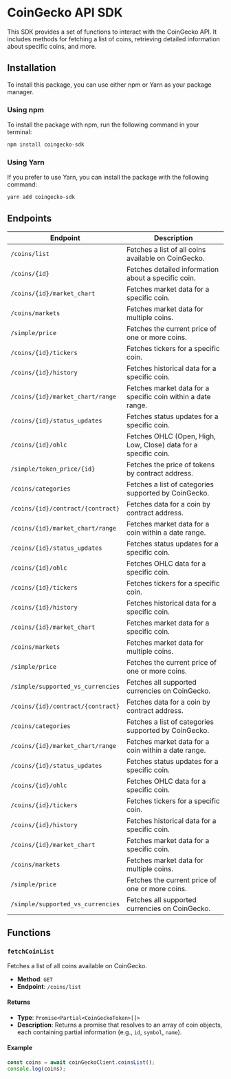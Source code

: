 # CoinGecko API SDK

This SDK provides a set of functions to interact with the CoinGecko API. It includes methods for fetching a list of coins, retrieving detailed information about specific coins, and more.

## Installation

To install this package, you can use either npm or Yarn as your package manager.

### Using npm

To install the package with npm, run the following command in your terminal:

```bash
npm install coingecko-sdk
```

### Using Yarn

If you prefer to use Yarn, you can install the package with the following command:

```bash
yarn add coingecko-sdk
```

## Endpoints

| Endpoint                          | Description                                                     |
| --------------------------------- | --------------------------------------------------------------- |
| `/coins/list`                     | Fetches a list of all coins available on CoinGecko.             |
| `/coins/{id}`                     | Fetches detailed information about a specific coin.             |
| `/coins/{id}/market_chart`        | Fetches market data for a specific coin.                        |
| `/coins/markets`                  | Fetches market data for multiple coins.                         |
| `/simple/price`                   | Fetches the current price of one or more coins.                 |
| `/coins/{id}/tickers`             | Fetches tickers for a specific coin.                            |
| `/coins/{id}/history`             | Fetches historical data for a specific coin.                    |
| `/coins/{id}/market_chart/range`  | Fetches market data for a specific coin within a date range.    |
| `/coins/{id}/status_updates`      | Fetches status updates for a specific coin.                     |
| `/coins/{id}/ohlc`                | Fetches OHLC (Open, High, Low, Close) data for a specific coin. |
| `/simple/token_price/{id}`        | Fetches the price of tokens by contract address.                |
| `/coins/categories`               | Fetches a list of categories supported by CoinGecko.            |
| `/coins/{id}/contract/{contract}` | Fetches data for a coin by contract address.                    |
| `/coins/{id}/market_chart/range`  | Fetches market data for a coin within a date range.             |
| `/coins/{id}/status_updates`      | Fetches status updates for a specific coin.                     |
| `/coins/{id}/ohlc`                | Fetches OHLC data for a specific coin.                          |
| `/coins/{id}/tickers`             | Fetches tickers for a specific coin.                            |
| `/coins/{id}/history`             | Fetches historical data for a specific coin.                    |
| `/coins/{id}/market_chart`        | Fetches market data for a specific coin.                        |
| `/coins/markets`                  | Fetches market data for multiple coins.                         |
| `/simple/price`                   | Fetches the current price of one or more coins.                 |
| `/simple/supported_vs_currencies` | Fetches all supported currencies on CoinGecko.                  |
| `/coins/{id}/contract/{contract}` | Fetches data for a coin by contract address.                    |
| `/coins/categories`               | Fetches a list of categories supported by CoinGecko.            |
| `/coins/{id}/market_chart/range`  | Fetches market data for a coin within a date range.             |
| `/coins/{id}/status_updates`      | Fetches status updates for a specific coin.                     |
| `/coins/{id}/ohlc`                | Fetches OHLC data for a specific coin.                          |
| `/coins/{id}/tickers`             | Fetches tickers for a specific coin.                            |
| `/coins/{id}/history`             | Fetches historical data for a specific coin.                    |
| `/coins/{id}/market_chart`        | Fetches market data for a specific coin.                        |
| `/coins/markets`                  | Fetches market data for multiple coins.                         |
| `/simple/price`                   | Fetches the current price of one or more coins.                 |
| `/simple/supported_vs_currencies` | Fetches all supported currencies on CoinGecko.                  |

## Functions

### `fetchCoinList`

Fetches a list of all coins available on CoinGecko.

- **Method**: `GET`
- **Endpoint**: `/coins/list`

#### Returns

- **Type**: `Promise<Partial<CoinGeckoToken>[]>`
- **Description**: Returns a promise that resolves to an array of coin objects, each containing partial information (e.g., `id`, `symbol`, `name`).

#### Example

```javascript
const coins = await coinGeckoClient.coinsList();
console.log(coins);
```
